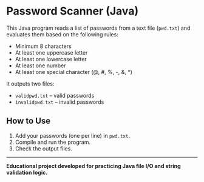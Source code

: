 # Password Scanner (Java)

This Java program reads a list of passwords from a text file (`pwd.txt`) and evaluates them based on the following rules:
- Minimum 8 characters
- At least one uppercase letter
- At least one lowercase letter
- At least one number
- At least one special character (@, #, %, -, &, *)

It outputs two files:
- `validpwd.txt` – valid passwords
- `invalidpwd.txt` – invalid passwords

## How to Use
1. Add your passwords (one per line) in `pwd.txt`.
2. Compile and run the program.
3. Check the output files.

---

**Educational project developed for practicing Java file I/O and string validation logic.**
